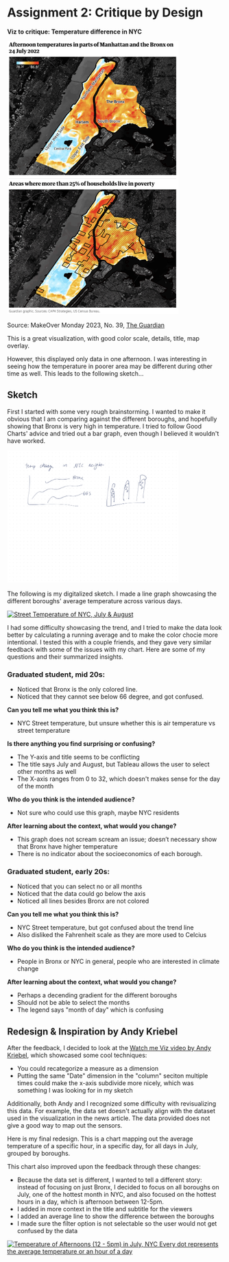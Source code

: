 # Assignment 2: Critique by Design

**Viz to critique: Temperature difference in NYC**

<!-- ![NYC Temperature Visualization](theGuardian.png) -->
<img src="theGuardian.png" alt="Visualization" width="400"/>


Source: MakeOver Monday 2023, No. 39, [The Guardian](https://www.theguardian.com/us-news/2022/sep/07/new-york-heat-deaths-map-inequality)

This is a great visualization, with good color scale, details, title, map overlay. 

However, this displayed only data in one afternoon. I was interesting in seeing how the temperature in poorer area may be different during other time as well. This leads to the following sketch...

## Sketch

First I started with some very rough brainstorming. I wanted to make it obvious that I am comparing against the different boroughs, and hopefully showing that Bronx is very high in temperature. I tried to follow Good Charts' advice and tried out a bar graph, even though I believed it wouldn't have worked. 

<img src= "sketch.jpg" alt="Sketch" width="400"/>

The following is my digitalized sketch. I made a line graph showcasing the different boroughs' average temperature across various days. 


<div class='tableauPlaceholder' id='viz1731544021394' style='position: relative'><noscript><a href='#'><img alt='Street Temperature of NYC, July &amp; August ' src='https:&#47;&#47;public.tableau.com&#47;static&#47;images&#47;A3&#47;A3Iter1NYCStreetTemp&#47;Sheet1&#47;1_rss.png' style='border: none' /></a></noscript><object class='tableauViz'  style='display:none;'><param name='host_url' value='https%3A%2F%2Fpublic.tableau.com%2F' /> <param name='embed_code_version' value='3' /> <param name='site_root' value='' /><param name='name' value='A3Iter1NYCStreetTemp&#47;Sheet1' /><param name='tabs' value='no' /><param name='toolbar' value='yes' /><param name='static_image' value='https:&#47;&#47;public.tableau.com&#47;static&#47;images&#47;A3&#47;A3Iter1NYCStreetTemp&#47;Sheet1&#47;1.png' /> <param name='animate_transition' value='yes' /><param name='display_static_image' value='yes' /><param name='display_spinner' value='yes' /><param name='display_overlay' value='yes' /><param name='display_count' value='yes' /><param name='language' value='en-US' /></object></div>                

<script type='text/javascript'>                    
    var divElement = document.getElementById('viz1731544021394');                    
    var vizElement = divElement.getElementsByTagName('object')[0];                    
    vizElement.style.width='100%';vizElement.style.height=(divElement.offsetWidth*0.75)+'px';                    
    var scriptElement = document.createElement('script');                    
    scriptElement.src = 'https://public.tableau.com/javascripts/api/viz_v1.js';                    
    vizElement.parentNode.insertBefore(scriptElement, vizElement);                
</script>

I had some difficulty showcasing the trend, and I tried to make the data look better by calculating a running average and to make the color chocie more intentional. I tested this with a couple friends, and they gave very similar feedback with some of the issues with my chart. Here are some of my questions and their summarized insights.

### Graduated student, mid 20s:
- Noticed that Bronx is the only colored line. 
- Noticed that they cannot see below 66 degree, and got confused. 

**Can you tell me what you think this is?**
- NYC Street temperature, but unsure whether this is air temperature vs street temperature

**Is there anything you find surprising or confusing?**
- The Y-axis and title seems to be conflicting
- The title says July and August, but Tableau allows the user to select other months as well
- The X-axis ranges from 0 to 32, which doesn't makes sense for the day of the month

**Who do you think is the intended audience?**
- Not sure who could use this graph, maybe NYC residents

**After learning about the context, what would you change?**
- This graph does not scream scream an issue; doesn’t necessary show that Bronx have higher temperature
- There is no indicator about the socioeconomics of each borough.

### Graduated student, early 20s:
- Noticed that you can select no or all months
- Noticed that the data could go below the axis
- Noticed all lines besides Bronx are not colored

**Can you tell me what you think this is?**
- NYC Street temperature, but got confused about the trend line
- Also disliked the Fahrenheit scale as they are more used to Celcius

**Who do you think is the intended audience?**
- People in Bronx or NYC in general, people who are interested in climate change

**After learning about the context, what would you change?**
- Perhaps a decending gradient for the different boroughs
- Should not be able to select the months
- The legend says "month of day" which is confusing


## Redesign & Inspiration by Andy Kriebel

After the feedback, I decided to look at the [Watch me Viz video by Andy Kriebel](https://www.youtube.com/watch?v=-dy10hFbiwA), which showcased some cool techniques:
- You could recategorize a measure as a dimension
- Putting the same "Date" dimension in the "column" seciton multiple times could make the x-axis subdivide more nicely, which was something I was looking for in my sketch

Additionally, both Andy and I recognized some difficulty with revisualizing this data. For example, the data set doesn't actually align with the dataset used in the visualization in the news article. The data provided does not give a good way to map out the sensors.  

Here is my final redesign. This is a chart mapping out the average temperature of a specific hour, in a specific day, for all days in July, grouped by boroughs. 

This chart also improved upon the feedback through these changes:
- Because the data set is different, I wanted to tell a different story: instead of focusing on just Bronx, I decided to focus on all boroughs on July, one of the hottest month in NYC, and also focused on the hottest hours in a day, which is afternoon between 12-5pm. 
- I added in more context in the title and subtitle for the viewers
- I added an average line to show the difference between the boroughs
- I made sure the filter option is not selectable so the user would not get confused by the data

<div class='tableauPlaceholder' id='viz1731544096080' style='position: relative'><noscript><a href='#'><img alt='Temperature of Afternoons (12 - 5pm) in July, NYC Every dot represents the average temperature or an hour of a day ' src='https:&#47;&#47;public.tableau.com&#47;static&#47;images&#47;A3&#47;A3Iter2NYCStreetTemp&#47;2019vs20182&#47;1_rss.png' style='border: none' /></a></noscript><object class='tableauViz'  style='display:none;'><param name='host_url' value='https%3A%2F%2Fpublic.tableau.com%2F' /> <param name='embed_code_version' value='3' /> <param name='site_root' value='' /><param name='name' value='A3Iter2NYCStreetTemp&#47;2019vs20182' /><param name='tabs' value='no' /><param name='toolbar' value='yes' /><param name='static_image' value='https:&#47;&#47;public.tableau.com&#47;static&#47;images&#47;A3&#47;A3Iter2NYCStreetTemp&#47;2019vs20182&#47;1.png' /> <param name='animate_transition' value='yes' /><param name='display_static_image' value='yes' /><param name='display_spinner' value='yes' /><param name='display_overlay' value='yes' /><param name='display_count' value='yes' /><param name='language' value='en-US' /></object></div>                
<script type='text/javascript'>                    
    var divElement = document.getElementById('viz1731544096080');                    
    var vizElement = divElement.getElementsByTagName('object')[0];                    
    vizElement.style.width='100%';vizElement.style.height=(divElement.offsetWidth*0.75)+'px';                    
    var scriptElement = document.createElement('script');                    
    scriptElement.src = 'https://public.tableau.com/javascripts/api/viz_v1.js';                    
    vizElement.parentNode.insertBefore(scriptElement, vizElement);                
</script>




